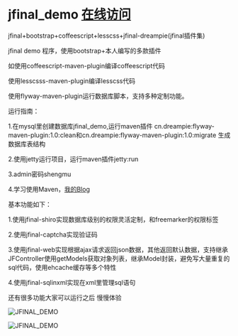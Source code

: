 jfinal_demo [在线访问](http://jf_demo.jd-app.com)
===========

jfinal+bootstrap+coffeescript+lesscss+jfinal-dreampie(jfinal插件集)

jfinal demo  程序，使用bootstrap+本人编写的多款插件

如使用coffeescript-maven-plugin编译coffeescript代码

使用lesscsss-maven-plugin编译lesscss代码

使用flyway-maven-plugin运行数据库脚本，支持多种定制功能。

运行指南：

1.在mysql里创建数据库jfinal_demo,运行maven插件 cn.dreampie:flyway-maven-plugin:1.0:clean和cn.dreampie:flyway-maven-plugin:1.0:migrate  生成数据库表结构

2.使用jetty运行项目，运行maven插件jetty:run

3.admin密码shengmu

4.学习使用Maven，[我的Blog](http://my.oschina.net/wangrenhui1990/blog/337583)

基本功能如下：

1.使用jfinal-shiro实现数据库级别的权限灵活定制，和freemarker的权限标签

2.使用jfinal-captcha实现验证码

3.使用jfinal-web实现根据ajax请求返回json数据，其他返回默认数据，支持继承JFController使用getModels获取对象列表，继承Model封装，避免写大量重复的sql代码，使用ehcache缓存等多个特性

4.使用jfinal-sqlinxml实现在xml里管理sql语句

还有很多功能大家可以运行之后 慢慢体验


![JFINAL_DEMO](http://static.oschina.net/uploads/space/2014/1127/185853_6800_946569.png "JFINAL_DEMO")

![JFINAL_DEMO](http://static.oschina.net/uploads/space/2014/1127/185913_J9zy_946569.png "JFINAL_DEMO")

